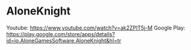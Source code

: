 # AloneKnight

Youtube: https://www.youtube.com/watch?v=ak2ZPlT5j-M
Google Play: https://play.google.com/store/apps/details?id=io.AloneGamesSoftware.AloneKnight&hl=tr

